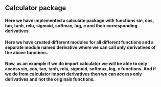 ## Calculator package

#### Here we have implemented a calculate package with functions sin, cos, tan, tanh, relu, sigmoid, softmax, log, e and their corresponding derivatives.

#### Here we have created different modules for all different functions and a separate module named derivative where we can call only derivatives of the above functions. 

#### Now, as an example if we do import calculator we will be able to only access sin, cos, tan, tanh, relu, sigmoid, softmax, log, e functions. And if we do from calculator import derivatives then we can access only derivatives and not the originals functions.